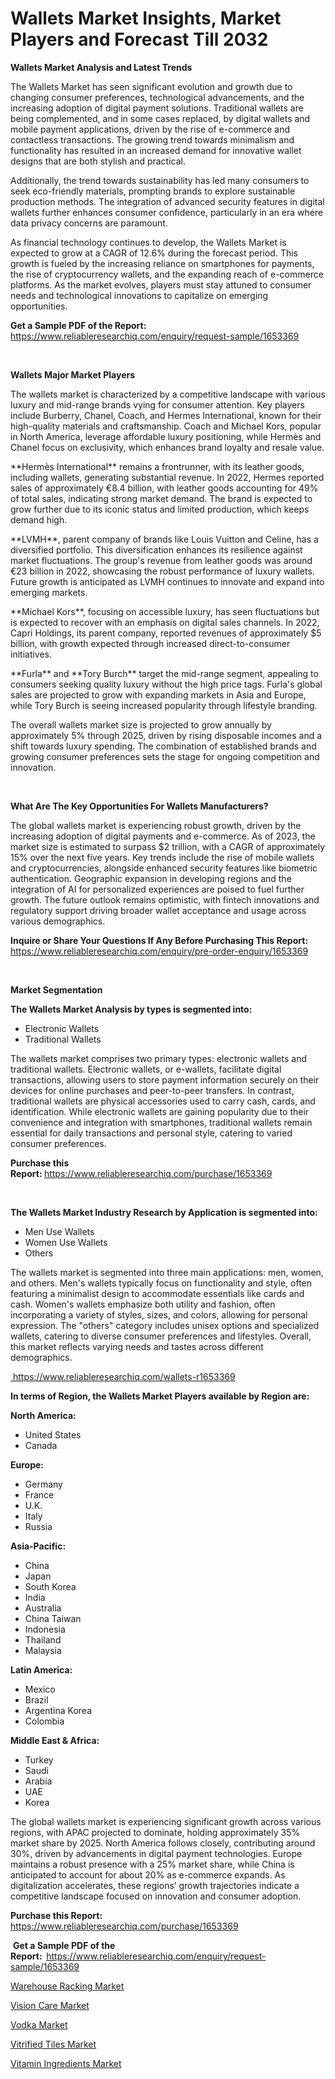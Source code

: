 <p><h1>Wallets Market Insights, Market Players and Forecast Till 2032</h1></p><p><strong>Wallets Market Analysis and Latest Trends</strong></p>
<p><p>The Wallets Market has seen significant evolution and growth due to changing consumer preferences, technological advancements, and the increasing adoption of digital payment solutions. Traditional wallets are being complemented, and in some cases replaced, by digital wallets and mobile payment applications, driven by the rise of e-commerce and contactless transactions. The growing trend towards minimalism and functionality has resulted in an increased demand for innovative wallet designs that are both stylish and practical.</p><p>Additionally, the trend towards sustainability has led many consumers to seek eco-friendly materials, prompting brands to explore sustainable production methods. The integration of advanced security features in digital wallets further enhances consumer confidence, particularly in an era where data privacy concerns are paramount. </p><p>As financial technology continues to develop, the Wallets Market is expected to grow at a CAGR of 12.6% during the forecast period. This growth is fueled by the increasing reliance on smartphones for payments, the rise of cryptocurrency wallets, and the expanding reach of e-commerce platforms. As the market evolves, players must stay attuned to consumer needs and technological innovations to capitalize on emerging opportunities.</p></p>
<p><strong>Get a Sample PDF of the Report:&nbsp;</strong> <a href="https://www.reliableresearchiq.com/enquiry/request-sample/1653369?utm_campaign=1170&utm_medium=2&utm_source=Github&utm_content=ia&utm_term=05032025&utm_id=wallets">https://www.reliableresearchiq.com/enquiry/request-sample/1653369</a></p>
<p>&nbsp;</p>
<p><strong>Wallets Major Market Players</strong></p>
<p><p>The wallets market is characterized by a competitive landscape with various luxury and mid-range brands vying for consumer attention. Key players include Burberry, Chanel, Coach, and Hermes International, known for their high-quality materials and craftsmanship. Coach and Michael Kors, popular in North America, leverage affordable luxury positioning, while Hermès and Chanel focus on exclusivity, which enhances brand loyalty and resale value.</p><p>**Hermès International** remains a frontrunner, with its leather goods, including wallets, generating substantial revenue. In 2022, Hermes reported sales of approximately €8.4 billion, with leather goods accounting for 49% of total sales, indicating strong market demand. The brand is expected to grow further due to its iconic status and limited production, which keeps demand high.</p><p>**LVMH**, parent company of brands like Louis Vuitton and Celine, has a diversified portfolio. This diversification enhances its resilience against market fluctuations. The group's revenue from leather goods was around €23 billion in 2022, showcasing the robust performance of luxury wallets. Future growth is anticipated as LVMH continues to innovate and expand into emerging markets.</p><p>**Michael Kors**, focusing on accessible luxury, has seen fluctuations but is expected to recover with an emphasis on digital sales channels. In 2022, Capri Holdings, its parent company, reported revenues of approximately $5 billion, with growth expected through increased direct-to-consumer initiatives.</p><p>**Furla** and **Tory Burch** target the mid-range segment, appealing to consumers seeking quality luxury without the high price tags. Furla's global sales are projected to grow with expanding markets in Asia and Europe, while Tory Burch is seeing increased popularity through lifestyle branding.</p><p>The overall wallets market size is projected to grow annually by approximately 5% through 2025, driven by rising disposable incomes and a shift towards luxury spending. The combination of established brands and growing consumer preferences sets the stage for ongoing competition and innovation.</p></p>
<p>&nbsp;</p>
<p><strong>What Are The Key Opportunities For Wallets Manufacturers?</strong></p>
<p><p>The global wallets market is experiencing robust growth, driven by the increasing adoption of digital payments and e-commerce. As of 2023, the market size is estimated to surpass $2 trillion, with a CAGR of approximately 15% over the next five years. Key trends include the rise of mobile wallets and cryptocurrencies, alongside enhanced security features like biometric authentication. Geographic expansion in developing regions and the integration of AI for personalized experiences are poised to fuel further growth. The future outlook remains optimistic, with fintech innovations and regulatory support driving broader wallet acceptance and usage across various demographics.</p></p>
<p><strong>Inquire or Share Your Questions If Any Before Purchasing This Report:</strong> <a href="https://www.reliableresearchiq.com/enquiry/pre-order-enquiry/1653369?utm_campaign=1170&utm_medium=2&utm_source=Github&utm_content=ia&utm_term=05032025&utm_id=wallets">https://www.reliableresearchiq.com/enquiry/pre-order-enquiry/1653369</a></p>
<p>&nbsp;</p>
<p><strong>Market Segmentation</strong></p>
<p><strong>The Wallets Market Analysis by types is segmented into:</strong></p>
<p><ul><li>Electronic Wallets</li><li>Traditional Wallets</li></ul></p>
<p><p>The wallets market comprises two primary types: electronic wallets and traditional wallets. Electronic wallets, or e-wallets, facilitate digital transactions, allowing users to store payment information securely on their devices for online purchases and peer-to-peer transfers. In contrast, traditional wallets are physical accessories used to carry cash, cards, and identification. While electronic wallets are gaining popularity due to their convenience and integration with smartphones, traditional wallets remain essential for daily transactions and personal style, catering to varied consumer preferences.</p></p>
<p><strong>Purchase this Report:&nbsp;</strong><a href="https://www.reliableresearchiq.com/purchase/1653369?utm_campaign=1170&utm_medium=2&utm_source=Github&utm_content=ia&utm_term=05032025&utm_id=wallets">https://www.reliableresearchiq.com/purchase/1653369</a></p>
<p>&nbsp;</p>
<p><strong>The Wallets Market Industry Research by Application is segmented into:</strong></p>
<p><ul><li>Men Use Wallets</li><li>Women Use Wallets</li><li>Others</li></ul></p>
<p><p>The wallets market is segmented into three main applications: men, women, and others. Men's wallets typically focus on functionality and style, often featuring a minimalist design to accommodate essentials like cards and cash. Women's wallets emphasize both utility and fashion, often incorporating a variety of styles, sizes, and colors, allowing for personal expression. The "others" category includes unisex options and specialized wallets, catering to diverse consumer preferences and lifestyles. Overall, this market reflects varying needs and tastes across different demographics.</p></p>
<p><a href="https://www.reliableresearchiq.com/wallets-r1653369?utm_campaign=1170&utm_medium=2&utm_source=Github&utm_content=ia&utm_term=05032025&utm_id=wallets">&nbsp;https://www.reliableresearchiq.com/wallets-r1653369</a></p>
<p><strong>In terms of Region, the Wallets Market Players available by Region are:</strong></p>
<p>
    <p> <strong> North America: </strong>
        <ul>
            <li>United States</li>
            <li>Canada</li>
        </ul>
        </p> 
    <p> <strong> Europe: </strong>
        <ul>
            <li>Germany</li>
            <li>France</li>
            <li>U.K.</li>
            <li>Italy</li>
            <li>Russia</li>
        </ul>
        </p> 
    <p> <strong> Asia-Pacific: </strong>
        <ul>
            <li>China</li>
            <li>Japan</li>
            <li>South Korea</li>
            <li>India</li>
            <li>Australia</li>
            <li>China Taiwan</li>
            <li>Indonesia</li>
            <li>Thailand</li>
            <li>Malaysia</li>
        </ul>
        </p> 
    <p> <strong> Latin America: </strong>
        <ul>
            <li>Mexico</li>
            <li>Brazil</li>
            <li>Argentina Korea</li>
            <li>Colombia</li>
        </ul>
        </p> 
    <p> <strong> Middle East & Africa: </strong>
        <ul>
            <li>Turkey</li>
            <li>Saudi</li>
            <li>Arabia</li>
            <li>UAE</li>
            <li>Korea</li>
        </ul>
    </p>
    </p>
<p><p>The global wallets market is experiencing significant growth across various regions, with APAC projected to dominate, holding approximately 35% market share by 2025. North America follows closely, contributing around 30%, driven by advancements in digital payment technologies. Europe maintains a robust presence with a 25% market share, while China is anticipated to account for about 20% as e-commerce expands. As digitalization accelerates, these regions’ growth trajectories indicate a competitive landscape focused on innovation and consumer adoption.</p></p>
<p><strong>Purchase this Report: </strong><a href="https://www.reliableresearchiq.com/purchase/1653369?utm_campaign=1170&utm_medium=2&utm_source=Github&utm_content=ia&utm_term=05032025&utm_id=wallets">https://www.reliableresearchiq.com/purchase/1653369</a></p>
<p>&nbsp;<strong>Get a Sample PDF of the Report:&nbsp;&nbsp;</strong><a href="https://www.reliableresearchiq.com/enquiry/request-sample/1653369?utm_campaign=1170&utm_medium=2&utm_source=Github&utm_content=ia&utm_term=05032025&utm_id=wallets">https://www.reliableresearchiq.com/enquiry/request-sample/1653369</a></p>
<p><strong></strong></p>
<p><p><a href="https://github.com/avirsuckra/Market-Research-Report-List-1/blob/main/warehouse-racking-market.md?utm_campaign=1170&utm_medium=2&utm_source=Github&utm_content=ia&utm_term=05032025&utm_id=wallets">Warehouse Racking Market</a></p><p><a href="https://github.com/timayuethem/Market-Research-Report-List-1/blob/main/vision-care-market.md?utm_campaign=1170&utm_medium=2&utm_source=Github&utm_content=ia&utm_term=05032025&utm_id=wallets">Vision Care Market</a></p><p><a href="https://github.com/nicoytabiz7/Market-Research-Report-List-1/blob/main/vodka-market.md?utm_campaign=1170&utm_medium=2&utm_source=Github&utm_content=ia&utm_term=05032025&utm_id=wallets">Vodka Market</a></p><p><a href="https://github.com/sekohlorik/Market-Research-Report-List-1/blob/main/vitrified-tiles-market.md?utm_campaign=1170&utm_medium=2&utm_source=Github&utm_content=ia&utm_term=05032025&utm_id=wallets">Vitrified Tiles Market</a></p><p><a href="https://github.com/brabolyrah3h/Market-Research-Report-List-1/blob/main/vitamin-ingredients-market.md?utm_campaign=1170&utm_medium=2&utm_source=Github&utm_content=ia&utm_term=05032025&utm_id=wallets">Vitamin Ingredients Market</a></p></p>